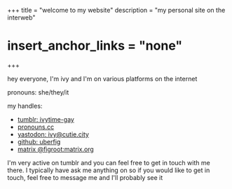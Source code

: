 +++
title = "welcome to my website"
description = "my personal site on the interweb"
# insert_anchor_links = "none"
+++



hey everyone, I'm ivy and I'm on various platforms on the internet

pronouns: she/they/it

my handles:
- [tumblr: ivytime-gay](https://ivytime-gay.tumblr.com/)
- <a rel="me" href="https://pronouns.cc/@ivy_mae">pronouns.cc</a>
- [yastodon: ivy@cutie.city](https://cutie.city/@ivy)
- [github: uberfig](https://github.com/uberfig)
- [matrix @figroot:matrix.org](https://matrix.to/#/@figroot:matrix.org)

I'm very active on tumblr and you can feel free to get in touch with me there. I typically have ask me anything on so if you would like to get in touch, feel free to message me and I'll probably see it
